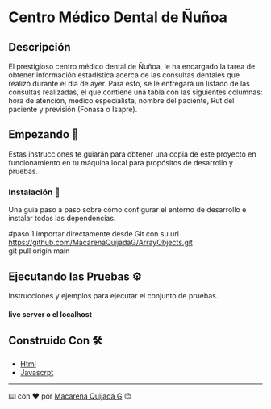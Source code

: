 # Centro Médico Dental de Ñuñoa

## Descripción

El prestigioso centro médico dental de Ñuñoa, le ha encargado la tarea de obtener información estadística acerca de las consultas dentales que realizó durante el día de ayer. Para esto, se le entregará un listado de las consultas realizadas, 
el que contiene una tabla con las siguientes columnas: hora de atención, médico especialista, nombre del paciente, Rut del paciente y previsión (Fonasa o Isapre).



## Empezando 🚀

Estas instrucciones te guiarán para obtener una copia de este proyecto en funcionamiento en tu máquina local para propósitos de desarrollo y pruebas.


### Instalación 🔧

Una guía paso a paso sobre cómo configurar el entorno de desarrollo e instalar todas las dependencias.

#paso 1
importar directamente desde Git con su url https://github.com/MacarenaQuijadaG/ArrayObjects.git                   
git pull origin main

## Ejecutando las Pruebas ⚙️

Instrucciones y ejemplos para ejecutar el conjunto de pruebas.

#### live server o el localhost

## Construido Con 🛠️

- [Html](https://developer.mozilla.org/en-US/docs/Web/HTML) 
- [Javascrpt](https://developer.mozilla.org/es/docs/Web/JavaScript)



---

⌨️ con ❤️ por [Macarena Quijada G](https://github.com/MacarenaQuijadaG) 😊
